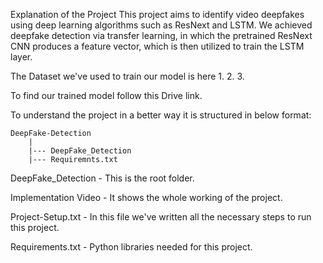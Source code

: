 Explanation of the Project
This project aims to identify video deepfakes using deep learning algorithms such as ResNext and LSTM. We achieved deepfake detection via transfer learning, in which the pretrained ResNext CNN produces a feature vector, which is then utilized to train the LSTM layer. 

The Dataset we've used to train our model is here
1.
2.
3.

To find our trained model follow this Drive link.

To understand the project in a better way it is structured in below format:

```
DeepFake-Detection
    |
    |--- DeepFake_Detection
    |--- Requiremnts.txt
```
DeepFake_Detection - This is the root folder.

Implementation Video - It shows the whole working of the project.

Project-Setup.txt - In this file we've written all the necessary steps to run this project.

Requirements.txt - Python libraries needed for this project.
